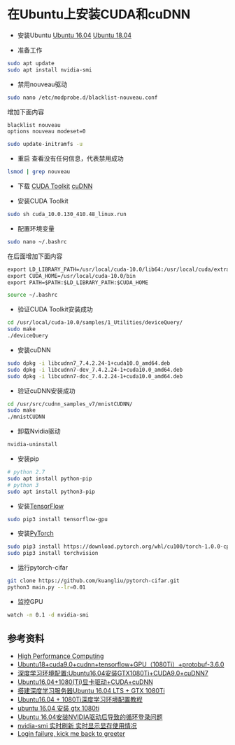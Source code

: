 # 在Ubuntu上安装CUDA和cuDNN

* 安装Ubuntu
[Ubuntu 16.04](http://releases.ubuntu.com/16.04/)
[Ubuntu 18.04](http://releases.ubuntu.com/18.04/)

* 准备工作
```bash
sudo apt update
sudo apt install nvidia-smi
```

* 禁用nouveau驱动
```bash
sudo nano /etc/modprobe.d/blacklist-nouveau.conf
```
增加下面内容
```txt
blacklist nouveau
options nouveau modeset=0
```
```bash
sudo update-initramfs -u
```

* 重启
查看没有任何信息，代表禁用成功
```bash
lsmod | grep nouveau
```

* 下载
[CUDA Toolkit](https://developer.nvidia.com/cuda-downloads?target_os=Linux&target_arch=x86_64&target_distro=Ubuntu&target_version=1804&target_type=runfilelocal)
[cuDNN](https://developer.nvidia.com/rdp/cudnn-download)

* 安装CUDA Toolkit
```bash
sudo sh cuda_10.0.130_410.48_linux.run
```

* 配置环境变量
```bash
sudo nano ~/.bashrc
```
在后面增加下面内容
```txt
export LD_LIBRARY_PATH=/usr/local/cuda-10.0/lib64:/usr/local/cuda/extras/CPUTI/lib64
export CUDA_HOME=/usr/local/cuda-10.0/bin
export PATH=$PATH:$LD_LIBRARY_PATH:$CUDA_HOME
```
```bash
source ~/.bashrc
```

* 验证CUDA Toolkit安装成功
```bash
cd /usr/local/cuda-10.0/samples/1_Utilities/deviceQuery/
sudo make
./deviceQuery
```

* 安装cuDNN
```bash
sudo dpkg -i libcudnn7_7.4.2.24-1+cuda10.0_amd64.deb 
sudo dpkg -i libcudnn7-dev_7.4.2.24-1+cuda10.0_amd64.deb
sudo dpkg -i libcudnn7-doc_7.4.2.24-1+cuda10.0_amd64.deb
```

* 验证cuDNN安装成功
```bash
cd /usr/src/cudnn_samples_v7/mnistCUDNN/
sudo make
./mnistCUDNN
```

* 卸载Nvidia驱动
```bash
nvidia-uninstall
```

* 安装pip
```bash
# python 2.7
sudo apt install python-pip
# python 3
sudo apt install python3-pip
```

* 安装[TensorFlow](https://www.tensorflow.org/install/)
```bash
sudo pip3 install tensorflow-gpu
```

* 安装[PyTorch](https://pytorch.org)
```bash
sudo pip3 install https://download.pytorch.org/whl/cu100/torch-1.0.0-cp36-cp36m-linux_x86_64.whl
sudo pip3 install torchvision
```

* 运行pytorch-cifar
```bash
git clone https://github.com/kuangliu/pytorch-cifar.git
python3 main.py --lr=0.01
```

* 监控GPU
```bash
watch -n 0.1 -d nvidia-smi
```

## 参考资料
* [High Performance Computing](https://developer.nvidia.com/computeworks)
* [Ubuntu18+cuda9.0+cudnn+tensorflow+GPU（1080Ti）+protobuf-3.6.0](https://blog.csdn.net/m0_37407756/article/details/80769952)
* [深度学习环境配置:Ubuntu16.04安装GTX1080Ti+CUDA9.0+cuDNN7](https://www.cnblogs.com/tanwc/p/9375161.html)
* [Ubuntu16.04+1080(Ti)显卡驱动+CUDA+cuDNN](https://blog.csdn.net/lwplwf/article/details/79881699)
* [搭建深度学习服务器Ubuntu 16.04 LTS + GTX 1080Ti](https://www.jianshu.com/p/4e64cb45a5a4)
* [Ubuntu16.04 + 1080Ti深度学习环境配置教程](https://www.jianshu.com/p/5b708817f5d8)
* [ubuntu 16.04 安装 gtx 1080ti](https://blog.csdn.net/lewif/article/details/79083452)
* [Ubuntu 16.04安装NVIDIA驱动后导致的循环登录问题](https://blog.csdn.net/gavinmiaoc/article/details/79748689)
* [nvidia-smi 实时刷新 实时显示显存使用情况](https://blog.csdn.net/sinat_26871259/article/details/82684582)
* [Login failure, kick me back to greeter](https://ubuntuforums.org/showthread.php?t=2361640)